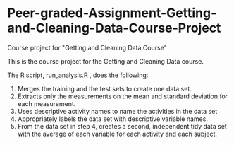 # Peer-graded-Assignment-Getting-and-Cleaning-Data-Course-Project

Course project for "Getting and Cleaning Data Course"

This is the course project for the Getting and Cleaning Data course.

The R script, run_analysis.R , does the following:

1. Merges the training and the test sets to create one data set.
2. Extracts only the measurements on the mean and standard deviation for each measurement.
3. Uses descriptive activity names to name the activities in the data set
4. Appropriately labels the data set with descriptive variable names.
5. From the data set in step 4, creates a second, independent tidy data set with the average of each variable for each activity and each subject.